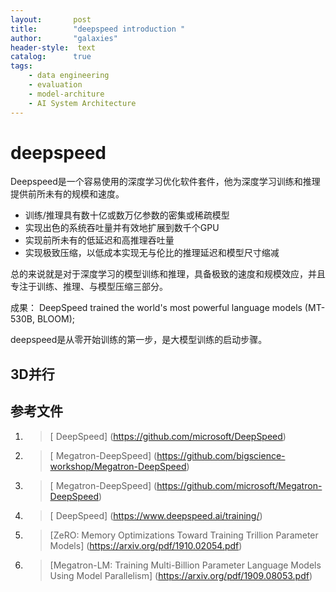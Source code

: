 ```yaml
---
layout:       post
title:        "deepspeed introduction "
author:       "galaxies"
header-style:  text
catalog:      true
tags:
    - data engineering
    - evaluation
    - model-architure
    - AI System Architecture
---
```


# deepspeed

Deepspeed是一个容易使用的深度学习优化软件套件，他为深度学习训练和推理提供前所未有的规模和速度。
* 训练/推理具有数十亿或数万亿参数的密集或稀疏模型
* 实现出色的系统吞吐量并有效地扩展到数千个GPU
* 实现前所未有的低延迟和高推理吞吐量
* 实现极致压缩，以低成本实现无与伦比的推理延迟和模型尺寸缩减

总的来说就是对于深度学习的模型训练和推理，具备极致的速度和规模效应，并且专注于训练、推理、与模型压缩三部分。

成果：
DeepSpeed trained the world's most powerful language models (MT-530B, BLOOM);

deepspeed是从零开始训练的第一步，是大模型训练的启动步骤。


## 3D并行


## 参考文件

1.  > [ DeepSpeed]
   (https://github.com/microsoft/DeepSpeed) 

2.  > [ Megatron-DeepSpeed]
   (https://github.com/bigscience-workshop/Megatron-DeepSpeed) 

3.  > [ Megatron-DeepSpeed]
   (https://github.com/microsoft/Megatron-DeepSpeed) 

4.  > [ DeepSpeed]
   (https://www.deepspeed.ai/training/) 

5. > [ZeRO: Memory Optimizations Toward Training Trillion
Parameter Models]
   (https://arxiv.org/pdf/1910.02054.pdf)

6. > [Megatron-LM: Training Multi-Billion Parameter Language Models Using Model Parallelism]
   (https://arxiv.org/pdf/1909.08053.pdf)


